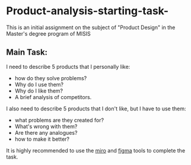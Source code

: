 # Product-analysis-starting-task-
This is an initial assignment on the subject of "Product Design" in the Master's degree program of MISIS

## Main Task:

I need to describe 5 products that I personally like:  
* how do they solve problems?
* Why do I use them?
* Why do I like them?
* A brief analysis of competitors.
  
I also need to describe 5 products that I don't like, but I have to use them: 
* what problems are they created for?
* What's wrong with them?
* Are there any analogues?
* how to make it better?
  
It is highly recommended to use the [miro](https://miro.com)  and [figma](https://www.figma.com) tools to complete the task.

